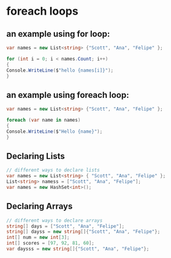 # foreach loops
## an example using for loop:
```C#
var names = new List<string> {"Scott", "Ana", "Felipe" };

for (int i = 0; i < names.Count; i++)
{
Console.WriteLine($"hello {names[i]}");
}
```
## an example using foreach loop:
```C#
var names = new List<string> {"Scott", "Ana", "Felipe" };

foreach (var name in names)
{
Console.WriteLine($"Hello {name}");
}
```
## Declaring Lists

```C#
// different ways to declare lists
var names = new List<string> { "Scott", "Ana", "Felipe" };
List<string> namess = ["Scott", "Ana", "Felipe"];
var names = new HashSet<int>();
```
## Declaring Arrays

```C#
// different ways to declare arrays
string[] days = ["Scott", "Ana", "Felipe"];
string[] dayss = new string[]{"Scott", "Ana", "Felipe"};
int[] num = new int[3];
int[] scores = [97, 92, 81, 60];
var daysss = new string[]{"Scott", "Ana", "Felipe"};
```
